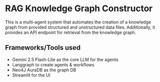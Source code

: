 # RAG Knowledge Graph Constructor

This is a multi-agent system that automates the creation of a knowledge graph from provided structured 
and unstructured data files. Additionally, it provides an API endpoint for retrieval from the knowledge graph.

## Frameworks/Tools used

- Gemini 2.5 Flash-Lite as the core LLM for the agents
- Langgraph to create agents & workflows
- Neo4J AuraDB as the graph DB
- Streamlit for the UI
